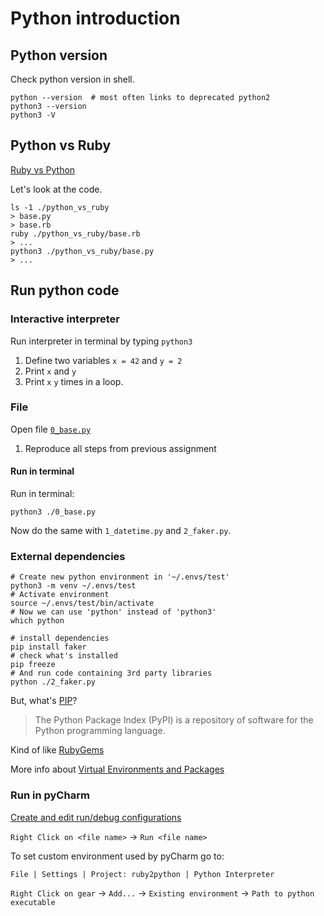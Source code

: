 # Python introduction

## Python version
Check python version in shell.
```shell
python --version  # most often links to deprecated python2
python3 --version
python3 -V
```

## Python vs Ruby
[Ruby vs Python][]

Let's look at the code.
```shell
ls -1 ./python_vs_ruby
> base.py
> base.rb
ruby ./python_vs_ruby/base.rb
> ...
python3 ./python_vs_ruby/base.py
> ...
```

## Run python code
### Interactive interpreter
Run interpreter in terminal by typing `python3`

1. Define two variables `x = 42` and `y = 2`
1. Print `x` and `y`
1. Print `x` `y` times in a loop.

### File
Open file [`0_base.py`](./0_base.py)
1. Reproduce all steps from previous assignment

#### Run in terminal
Run in terminal:
```shell
python3 ./0_base.py
```
Now do the same with `1_datetime.py` and `2_faker.py`.

### External dependencies
```shell
# Create new python environment in '~/.envs/test'
python3 -m venv ~/.envs/test
# Activate environment
source ~/.envs/test/bin/activate
# Now we can use 'python' instead of 'python3'
which python

# install dependencies
pip install faker
# check what's installed
pip freeze
# And run code containing 3rd party libraries
python ./2_faker.py
```

But, what's [PIP][]?
> The Python Package Index (PyPI) is a repository of software for the Python programming language.

Kind of like [RubyGems][]

More info about [Virtual Environments and Packages][]

### Run in pyCharm
[Create and edit run/debug configurations][]

`Right Click on <file name>` &rarr; `Run <file name>`

To set custom environment used by pyCharm go to:
```
File | Settings | Project: ruby2python | Python Interpreter
```
`Right Click on gear` &rarr; `Add...` &rarr; `Existing environment` &rarr; `Path to python executable`

<!--- Links -->
[Ruby vs Python]: https://www.upguard.com/blog/python-vs-ruby
[PIP]: https://pypi.org/
[RubyGems]: https://rubygems.org/
[Virtual Environments and Packages]: https://docs.python.org/3/tutorial/venv.html
[Create and edit run/debug configurations]: https://www.jetbrains.com/help/pycharm/creating-and-editing-run-debug-configurations.html
